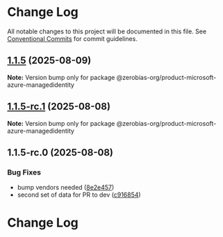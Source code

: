 # Change Log

All notable changes to this project will be documented in this file.
See [Conventional Commits](https://conventionalcommits.org) for commit guidelines.

## [1.1.5](https://github.com/zerobias-org/product/compare/@zerobias-org/product-microsoft-azure-managedidentity@1.1.5-rc.1...@zerobias-org/product-microsoft-azure-managedidentity@1.1.5) (2025-08-09)

**Note:** Version bump only for package @zerobias-org/product-microsoft-azure-managedidentity





## [1.1.5-rc.1](https://github.com/zerobias-org/product/compare/@zerobias-org/product-microsoft-azure-managedidentity@1.1.5-rc.0...@zerobias-org/product-microsoft-azure-managedidentity@1.1.5-rc.1) (2025-08-08)

**Note:** Version bump only for package @zerobias-org/product-microsoft-azure-managedidentity





## 1.1.5-rc.0 (2025-08-08)


### Bug Fixes

* bump vendors needed ([8e2e457](https://github.com/zerobias-org/product/commit/8e2e457e0b5d7141a05e8f2c178bc2854f2b7178))
* second set of data for PR to dev ([c916854](https://github.com/zerobias-org/product/commit/c916854bcf229b1c2042ffdea18472d66a061aaf))





# Change Log
